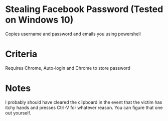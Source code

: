 # Stealing Facebook Password (Tested on Windows 10)
Copies username and password and emails you using powershell

# Criteria
Requires Chrome, Auto-login and Chrome to store password

# Notes
I probably should have cleared the clipboard in the event that the victim has itchy hands and presses Ctrl-V for whatever reason. You can figure that one out yourself.
